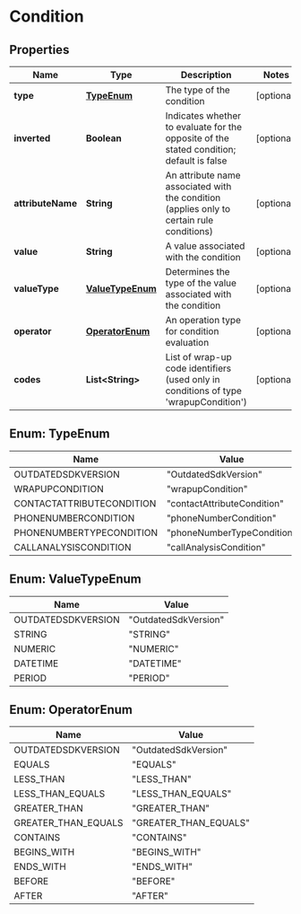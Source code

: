 
# Condition

## Properties
Name | Type | Description | Notes
------------ | ------------- | ------------- | -------------
**type** | [**TypeEnum**](#TypeEnum) | The type of the condition |  [optional]
**inverted** | **Boolean** | Indicates whether to evaluate for the opposite of the stated condition; default is false |  [optional]
**attributeName** | **String** | An attribute name associated with the condition (applies only to certain rule conditions) |  [optional]
**value** | **String** | A value associated with the condition |  [optional]
**valueType** | [**ValueTypeEnum**](#ValueTypeEnum) | Determines the type of the value associated with the condition |  [optional]
**operator** | [**OperatorEnum**](#OperatorEnum) | An operation type for condition evaluation |  [optional]
**codes** | **List&lt;String&gt;** | List of wrap-up code identifiers (used only in conditions of type &#39;wrapupCondition&#39;) |  [optional]


<a name="TypeEnum"></a>
## Enum: TypeEnum
Name | Value
---- | -----
OUTDATEDSDKVERSION | &quot;OutdatedSdkVersion&quot;
WRAPUPCONDITION | &quot;wrapupCondition&quot;
CONTACTATTRIBUTECONDITION | &quot;contactAttributeCondition&quot;
PHONENUMBERCONDITION | &quot;phoneNumberCondition&quot;
PHONENUMBERTYPECONDITION | &quot;phoneNumberTypeCondition&quot;
CALLANALYSISCONDITION | &quot;callAnalysisCondition&quot;


<a name="ValueTypeEnum"></a>
## Enum: ValueTypeEnum
Name | Value
---- | -----
OUTDATEDSDKVERSION | &quot;OutdatedSdkVersion&quot;
STRING | &quot;STRING&quot;
NUMERIC | &quot;NUMERIC&quot;
DATETIME | &quot;DATETIME&quot;
PERIOD | &quot;PERIOD&quot;


<a name="OperatorEnum"></a>
## Enum: OperatorEnum
Name | Value
---- | -----
OUTDATEDSDKVERSION | &quot;OutdatedSdkVersion&quot;
EQUALS | &quot;EQUALS&quot;
LESS_THAN | &quot;LESS_THAN&quot;
LESS_THAN_EQUALS | &quot;LESS_THAN_EQUALS&quot;
GREATER_THAN | &quot;GREATER_THAN&quot;
GREATER_THAN_EQUALS | &quot;GREATER_THAN_EQUALS&quot;
CONTAINS | &quot;CONTAINS&quot;
BEGINS_WITH | &quot;BEGINS_WITH&quot;
ENDS_WITH | &quot;ENDS_WITH&quot;
BEFORE | &quot;BEFORE&quot;
AFTER | &quot;AFTER&quot;



